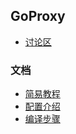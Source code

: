 ## GoProxy


* [讨论区](../../issues/?q=sort:updated-desc+is:open)

### 文档
* [简易教程](../wiki/SimpleGuide.md)
* [配置介绍](../wiki/ConfigIntroduce.md)
* [编译步骤](../wiki/HowToBuild.md)
